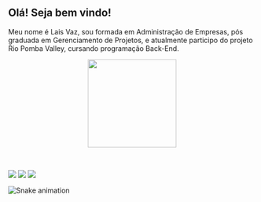 ## Olá! Seja bem vindo!
Meu nome é Lais Vaz, sou formada em Administração de Empresas, pós graduada em Gerenciamento de Projetos, e atualmente participo do projeto Rio Pomba Valley, cursando programação Back-End. 
<div align="center">
  <a href="https://github.com/laisvaz">
  <img height="180em" src="https://github-readme-stats.vercel.app/api?username=laisvaz&show_icons=true&theme=dracula&include_all_commits=true&count_private=true"/>
</div>
<div style="display: inline_block"><br>
</div>
  
  ##
 
<div> 
  <a href="https://instagram.com/laisvazp" target="_blank"><img src="https://img.shields.io/badge/-Instagram-%23E4405F?style=for-the-badge&logo=instagram&logoColor=white" target="_blank"></a>
  <a href = "mailto:laisvaz.paula@gmail.com"><img src="https://img.shields.io/badge/-Gmail-%23333?style=for-the-badge&logo=gmail&logoColor=white" target="_blank"></a>
  <a href="https://www.linkedin.com/in/laisvazdepaula" target="_blank"><img src="https://img.shields.io/badge/-LinkedIn-%230077B5?style=for-the-badge&logo=linkedin&logoColor=white" target="_blank"></a> 

![Snake animation](https://github.com/laisvaz/rafaballerini/blob/output/github-contribution-grid-snake.svg)
 
</div>

</div>

